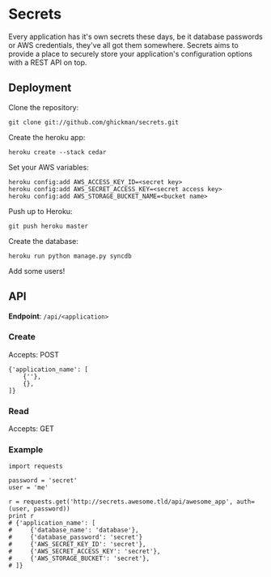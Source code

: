 # Secrets
Every application has it's own secrets these days, be it database passwords or AWS credentials, they've all got them somewhere. Secrets aims to provide a place to securely store your application's configuration options with a REST API on top.

## Deployment
Clone the repository:

    git clone git://github.com/ghickman/secrets.git

Create the heroku app:

    heroku create --stack cedar

Set your AWS variables:

    heroku config:add AWS_ACCESS_KEY_ID=<secret key>
    heroku config:add AWS_SECRET_ACCESS_KEY=<secret access key>
    heroku config:add AWS_STORAGE_BUCKET_NAME=<bucket name>

Push up to Heroku:

    git push heroku master

Create the database:

    heroku run python manage.py syncdb

Add some users!


## API
**Endpoint**: `/api/<application>`

### Create
Accepts: POST

    {'application_name': [
        {''},
        {},
    ]}

### Read
Accepts: GET

### Example

    import requests

    password = 'secret'
    user = 'me'

    r = requests.get('http://secrets.awesome.tld/api/awesome_app', auth=(user, password))
    print r
    # {'application_name': [
    #     {'database_name': 'database'},
    #     {'database_password': 'secret'}
    #     {'AWS_SECRET_KEY_ID': 'secret'},
    #     {'AWS_SECRET_ACCESS_KEY': 'secret'},
    #     {'AWS_STORAGE_BUCKET': 'secret'},
    # ]}

